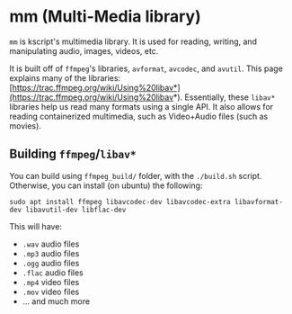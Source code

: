 # mm (Multi-Media library)

`mm` is kscript's multimedia library. It is used for reading, writing, and manipulating audio, images, videos, etc.

It is built off of `ffmpeg`'s libraries, `avformat`, `avcodec`, and `avutil`. This page explains many of the libraries: [https://trac.ffmpeg.org/wiki/Using%20libav*](https://trac.ffmpeg.org/wiki/Using%20libav*). Essentially, these `libav*` libraries help us read many formats using a single API. It also allows for reading containerized multimedia, such as Video+Audio files (such as movies).

## Building `ffmpeg`/`libav*`

You can build using `ffmpeg_build/` folder, with the `./build.sh` script. Otherwise, you can install (on ubuntu) the following:

`sudo apt install ffmpeg libavcodec-dev libavcodec-extra libavformat-dev libavutil-dev libflac-dev`

This will have: 

  * `.wav` audio files
  * `.mp3` audio files
  * `.ogg` audio files
  * `.flac` audio files
  * `.mp4` video files
  * `.mov` video files
  * ... and much more



